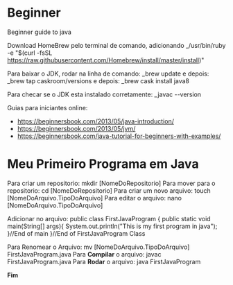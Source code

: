 # Beginner
Beginner guide to java

Download HomeBrew pelo terminal de comando, adicionando _/usr/bin/ruby -e "$(curl -fsSL https://raw.githubusercontent.com/Homebrew/install/master/install)"

Para baixar o JDK, rodar na linha de comando: _brew update
e depois: _brew tap caskroom/versions
e depois: _brew cask install java8

Para checar se o JDK esta instalado corretamente: _javac --version

Guias para iniciantes online: 
 * https://beginnersbook.com/2013/05/java-introduction/ 
 * https://beginnersbook.com/2013/05/jvm/ 
 * https://beginnersbook.com/java-tutorial-for-beginners-with-examples/
 
 
# Meu Primeiro Programa em Java
Para criar um repositorio: mkdir [NomeDoRepositorio]
Para mover para o repositorio: cd [NomeDoRepositorio]
Para criar um novo arquivo: touch [NomeDoArquivo.TipoDoArquivo]
Para editar o arquivo: nano [NomeDoArquivo.TipoDoArquivo]

Adicionar no arquivo: 
public class FirstJavaProgram {
  public static void main(String[] args){
    System.out.println("This is my first program in java");
  }//End of main
}//End of FirstJavaProgram Class

Para Renomear o Arquivo: mv [NomeDoArquivo.TipoDoArquivo] FirstJavaProgram.java
Para  __Compilar__ o arquivo: javac FirstJavaProgram.java
Para __Rodar__ o arquivo: java FirstJavaProgram

__Fim__

